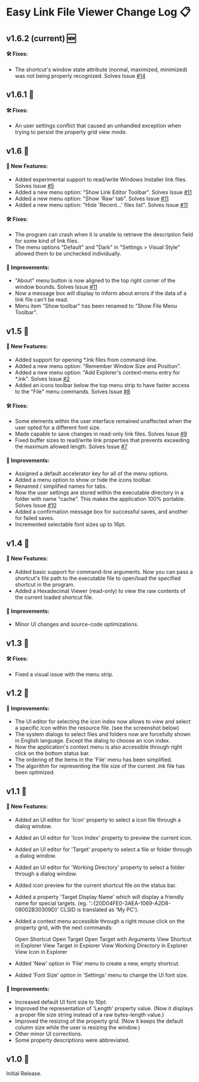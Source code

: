 # Easy Link File Viewer Change Log 📋

## v1.6.2 **(current)** 🆕

#### 🛠️ Fixes:
 - The shortcut's window state attribute (normal, maximized, minimized) was not being properly recognized. Solves Issue [#14](https://github.com/ElektroStudios/Easy-Link-File-Viewer/issues/14)

## v1.6.1 🔄

#### 🛠️ Fixes:
 - An user settings conflict that caused an unhandled exception when trying to persist the property grid view mode.

## v1.6 🔄

#### 🚀 New Features:
 - Added experimental support to read/write Windows Installer link files. Solves Issue [#5](https://github.com/ElektroStudios/Easy-Link-File-Viewer/issues/5)
 - Added a new menu option: "Show Link Editor Toolbar". Solves Issue [#11](https://github.com/ElektroStudios/Easy-Link-File-Viewer/issues/11)
 - Added a new menu option: "Show 'Raw' tab". Solves Issue [#11](https://github.com/ElektroStudios/Easy-Link-File-Viewer/issues/11)
 - Added a new menu option: "Hide 'Recent...' files list". Solves Issue [#11](https://github.com/ElektroStudios/Easy-Link-File-Viewer/issues/11)

#### 🛠️ Fixes:
 - The program can crash when it is unable to retrieve the description field for some kind of link files.
 - The menu options "Default" and "Dark" in "Settings > Visual Style" allowed them to be unchecked individually.

#### 🌟 Improvements:
 - "About" menu button is now aligned to the top right corner of the window bounds. Solves Issue [#11](https://github.com/ElektroStudios/Easy-Link-File-Viewer/issues/11)
 - Now a message box will display to inform about errors if the data of a link file can't be read.
 - Menu item "Show toolbar" has been renamed to "Show File Menu Toolbar".

## v1.5 🔄

#### 🚀 New Features:
 - Added support for opening \*.lnk files from command-line. 
 - Added a new menu option: "Remember Window Size and Position". 
 - Added a new menu option: "Add Explorer's context-menu entry for *.lnk". Solves Issue [#2](https://github.com/ElektroStudios/Easy-Link-File-Viewer/issues/2)
 - Added an icons toolbar below the top menu strip to have faster access to the "File" menu commands. Solves Issue [#8](https://github.com/ElektroStudios/Easy-Link-File-Viewer/issues/8)

#### 🛠️ Fixes:
 - Some elements within the user interface remained unaffected when the user opted for a different font size.
 - Made capable to save changes in read-only link files. Solves Issue [#9](https://github.com/ElektroStudios/Easy-Link-File-Viewer/issues/9)
 - Fixed buffer sizes to read/write link properties that prevents exceeding the maximum allowed length. Solves Issue [#7](https://github.com/ElektroStudios/Easy-Link-File-Viewer/issues/7)

#### 🌟 Improvements:
 - Assigned a default accelerator key for all of the menu options.
 - Added a menu option to show or hide the icons toolbar.
 - Renamed / simplified names for tabs.
 - Now the user settings are stored within the executable directory in a folder with name "cache". This makes the application 100% portable. Solves Issue [#10](https://github.com/ElektroStudios/Easy-Link-File-Viewer/issues/10)
 - Added a confirmation message box for successful saves, and another for failed saves.
 - Incremented selectable font sizes up to 16pt.

## v1.4 🔄

#### 🚀 New Features:
 - Added basic support for command-line arguments. Now you can pass a shortcut's file path to the executable file to open/load the specified shortcut in the program.
 - Added a Hexadecimal Viewer (read-only) to view the raw contents of the current loaded shortcut file.

#### 🌟 Improvements:
 - Minor UI changes and source-code optimizations.

## v1.3 🔄

#### 🛠️ Fixes:
 - Fixed a visual issue with the menu strip.

## v1.2 🔄

#### 🌟 Improvements:
 - The UI editor for selecting the icon index now allows to view and select a specific icon within the resource file. (see the screenshot below)
 - The system dialogs to select files and folders now are forcefully shown in English language. Except the dialog to choose an icon index.
 - Now the application's context menu is also accessible through right click on the bottom status bar.
 - The ordering of the items in the 'File' menu has been simplified.
 - The algorithm for representing the file size of the current .lnk file has been optimized.

## v1.1 🔄

#### 🚀 New Features:
 - Added an UI editor for 'Icon' property to select a icon file through a dialog window.
 - Added an UI editor for 'Icon Index' property to preview the current icon.
 - Added an UI editor for 'Target' property to select a file or folder through a dialog window.
 - Added an UI editor for 'Working Directory' property to select a folder through a dialog window.
 - Added icon preview for the current shortcut file on the status bar.
 - Added a property 'Target Display Name' which will display a friendly name for special targets. 
      (eg. '::{20D04FE0-3AEA-1069-A2D8-08002B30309D}' CLSID is translated as 'My PC').
 - Added a context menu accessible through a right mouse click on the property grid, with the next commands:

      Open Shortcut
      Open Target
      Open Target with Arguments
      View Shortcut in Explorer
      View Target in Explorer
      View Working Directory in Explorer
      View Icon in Explorer

 - Added 'New' option in 'File' menu to create a new, empty shortcut.
 - Added 'Font Size' option in 'Settings' menu to change the UI font size.

#### 🌟 Improvements:
 - Increased default UI font size to 10pt.
 - Improved the representation of 'Length' property value.
      (Now it displays a proper file size string instead of a raw bytes-length value.)
 - Improved the resizing of the property grid.
      (Now it keeps the default column size while the user is resizing the window.)
 - Other minor UI corrections.
 - Some property descriptions were abbreviated.

## v1.0 🔄

Initial Release.